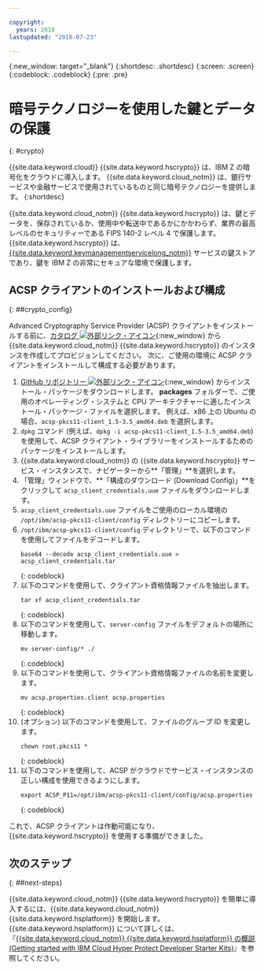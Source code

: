 ```yaml
---

copyright:
  years: 2018
lastupdated: "2018-07-23"

---
```

{:new_window: target="_blank"}
{:shortdesc: .shortdesc}
{:screen: .screen}
{:codeblock: .codeblock}
{:pre: .pre}

# 暗号テクノロジーを使用した鍵とデータの保護
{: #crypto}

{{site.data.keyword.cloud}} {{site.data.keyword.hscrypto}} は、IBM Z の暗号化をクラウドに導入します。 {{site.data.keyword.cloud_notm}} は、銀行サービスや金融サービスで使用されているものと同じ暗号テクノロジーを提供します。
{:shortdesc}

{{site.data.keyword.cloud_notm}} {{site.data.keyword.hscrypto}} は、鍵とデータを、保存されているか、使用中や転送中であるかにかかわらず、業界の最高レベルのセキュリティーである FIPS 140-2 レベル 4 で保護します。{{site.data.keyword.hscrypto}} は、[{{site.data.keyword.keymanagementservicelong_notm}}](/docs/services/hs-crypto/index.html) サービスの鍵ストアであり、鍵を IBM Z の非常にセキュアな環境で保護します。

## ACSP クライアントのインストールおよび構成
{: ##crypto_config}

Advanced Cryptography Service Provider (ACSP) クライアントをインストールする前に、[カタログ ![外部リンク・アイコン](../../icons/launch-glyph.svg "外部リンク・アイコン")](https://{DomainName}/catalog/services/hyper-protect-crypto-services){:new_window} から {{site.data.keyword.cloud_notm}} {{site.data.keyword.hscrypto}} のインスタンスを作成してプロビジョンしてください。 次に、ご使用の環境に ACSP クライアントをインストールして構成する必要があります。

1. [GitHub リポジトリー ![外部リンク・アイコン](../../icons/launch-glyph.svg "外部リンク・アイコン")](https://github.com/ibm-developer/ibm-cloud-hyperprotectcrypto){:new_window} からインストール・パッケージをダウンロードします。 **packages** フォルダーで、ご使用のオペレーティング・システムと CPU アーキテクチャーに適したインストール・パッケージ・ファイルを選択します。 例えば、x86 上の Ubuntu の場合、`acsp-pkcs11-client_1.5-3.5_amd64.deb` を選択します。
2. `dpkg` コマンド (例えば、`dpkg -i acsp-pkcs11-client_1.5-3.5_amd64.deb`) を使用して、ACSP クライアント・ライブラリーをインストールするためのパッケージをインストールします。
3. {{site.data.keyword.cloud_notm}} の {{site.data.keyword.hscrypto}} サービス・インスタンスで、ナビゲーターから**「管理」**を選択します。
4. 「管理」ウィンドウで、**「構成のダウンロード (Download Config)」**をクリックして `acsp_client_credentials.uue` ファイルをダウンロードします。
5. `acsp_client_credentials.uue` ファイルをご使用のローカル環境の `/opt/ibm/acsp-pkcs11-client/config` ディレクトリーにコピーします。
6. `/opt/ibm/acsp-pkcs11-client/config` ディレクトリーで、以下のコマンドを使用してファイルをデコードします。
   ```
   base64 --decode acsp_client_credentials.uue > acsp_client_credentials.tar
   ```
   {: codeblock}
7. 以下のコマンドを使用して、クライアント資格情報ファイルを抽出します。
   ```
   tar xf acsp_client_credentials.tar
   ```
   {: codeblock}
8. 以下のコマンドを使用して、`server-config` ファイルをデフォルトの場所に移動します。
   ```
   mv server-config/* ./
   ```
   {: codeblock}
9. 以下のコマンドを使用して、クライアント資格情報ファイルの名前を変更します。
   ```
   mv acsp.properties.client acsp.properties
   ```
   {: codeblock}
10. (オプション) 以下のコマンドを使用して、ファイルのグループ ID を変更します。
    ```
    chown root.pkcs11 *
    ```
    {: codeblock}
11. 以下のコマンドを使用して、ACSP がクラウドでサービス・インスタンスの正しい構成を使用できるようにします。
    ```
    export ACSP_P11=/opt/ibm/acsp-pkcs11-client/config/acsp.properties
    ```
    {: codeblock}

これで、ACSP クライアントは作動可能になり、{{site.data.keyword.hscrypto}} を使用する準備ができました。

## 次のステップ
{: ##next-steps}

{{site.data.keyword.cloud_notm}} {{site.data.keyword.hscrypto}} を簡単に導入するには、{{site.data.keyword.cloud_notm}} {{site.data.keyword.hsplatform}} を開始します。 {{site.data.keyword.hsplatform}} について詳しくは、『[{{site.data.keyword.cloud_notm}} {{site.data.keyword.hsplatform}} の概説 (Getting started with IBM Cloud Hyper Protect Developer Starter Kits)](/docs/services/hypersecure-platform/index.html)』を参照してください。
